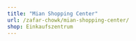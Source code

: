 ```yaml
---
title: "Mian Shopping Center"
url: /zafar-chowk/mian-shopping-center/
shop: Einkaufszentrum
---
```


